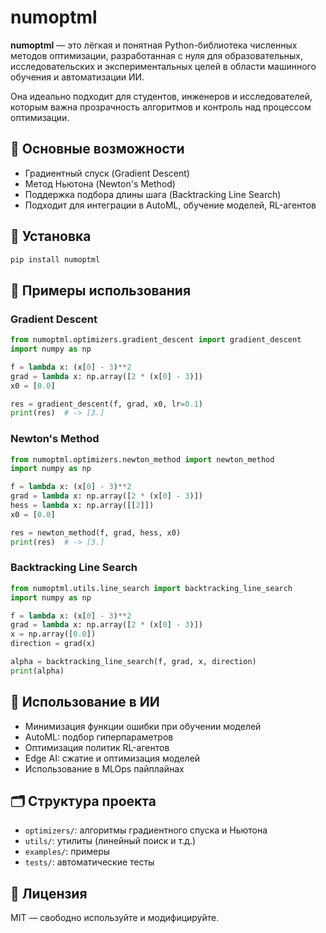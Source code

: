 # numoptml

**numoptml** — это лёгкая и понятная Python-библиотека численных методов оптимизации, разработанная с нуля для образовательных, исследовательских и экспериментальных целей в области машинного обучения и автоматизации ИИ.

Она идеально подходит для студентов, инженеров и исследователей, которым важна прозрачность алгоритмов и контроль над процессом оптимизации.

## 🚀 Основные возможности

- Градиентный спуск (Gradient Descent)
- Метод Ньютона (Newton's Method)
- Поддержка подбора длины шага (Backtracking Line Search)
- Подходит для интеграции в AutoML, обучение моделей, RL-агентов

## 🔧 Установка

```bash
pip install numoptml
```

## 📌 Примеры использования

### Gradient Descent

```python
from numoptml.optimizers.gradient_descent import gradient_descent
import numpy as np

f = lambda x: (x[0] - 3)**2
grad = lambda x: np.array([2 * (x[0] - 3)])
x0 = [0.0]

res = gradient_descent(f, grad, x0, lr=0.1)
print(res)  # -> [3.]
```

### Newton's Method

```python
from numoptml.optimizers.newton_method import newton_method
import numpy as np

f = lambda x: (x[0] - 3)**2
grad = lambda x: np.array([2 * (x[0] - 3)])
hess = lambda x: np.array([[2]])
x0 = [0.0]

res = newton_method(f, grad, hess, x0)
print(res)  # -> [3.]
```

### Backtracking Line Search

```python
from numoptml.utils.line_search import backtracking_line_search
import numpy as np

f = lambda x: (x[0] - 3)**2
grad = lambda x: np.array([2 * (x[0] - 3)])
x = np.array([0.0])
direction = grad(x)

alpha = backtracking_line_search(f, grad, x, direction)
print(alpha)
```

## 🧠 Использование в ИИ

- Минимизация функции ошибки при обучении моделей
- AutoML: подбор гиперпараметров
- Оптимизация политик RL-агентов
- Edge AI: сжатие и оптимизация моделей
- Использование в MLOps пайплайнах

## 🗂 Структура проекта

- `optimizers/`: алгоритмы градиентного спуска и Ньютона
- `utils/`: утилиты (линейный поиск и т.д.)
- `examples/`: примеры
- `tests/`: автоматические тесты

## 📄 Лицензия

MIT — свободно используйте и модифицируйте.
